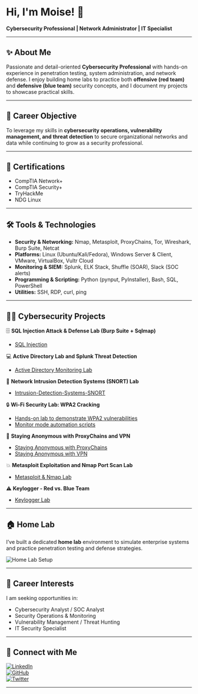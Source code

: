 # Hi, I'm Moise! 👋  
**Cybersecurity Professional | Network Administrator | IT Specialist**

---

## ✨ About Me  

Passionate and detail-oriented **Cybersecurity Professional** with hands-on experience in penetration testing, system administration, and network defense. I enjoy building home labs to practice both **offensive (red team)** and **defensive (blue team)** security concepts, and I document my projects to showcase practical skills.  

---

## 🎯 Career Objective  

To leverage my skills in **cybersecurity operations, vulnerability management, and threat detection** to secure organizational networks and data while continuing to grow as a security professional.  

---

## 📜 Certifications  

- CompTIA Network+  
- CompTIA Security+  
- TryHackMe  
- NDG Linux  

---

## 🛠 Tools & Technologies  

- **Security & Networking:** Nmap, Metasploit, ProxyChains, Tor, Wireshark, Burp Suite, Netcat  
- **Platforms:** Linux (Ubuntu/Kali/Fedora), Windows Server & Client, VMware, VirtualBox, Vultr Cloud  
- **Monitoring & SIEM:** Splunk, ELK Stack, Shuffle (SOAR), Slack (SOC alerts)  
- **Programming & Scripting:** Python (pynput, PyInstaller), Bash, SQL, PowerShell  
- **Utilities:** SSH, RDP, curl, ping  

---

## 👨‍💻 Cybersecurity Projects  

🗄️ **SQL Injection Attack & Defense Lab (Burp Suite + Sqlmap)** 
- [SQL Injection](https://github.com/MoTech57/SQL-Injection-Lab/edit/main/README.md)

💻 **Active Directory Lab and Splunk Threat Detection**  
- [Active Directory Monitoring Lab](https://github.com/MoTech57/Active-Directory-Monitoring-Lab)

🐽 **Network Intrusion Detection Systems (SNORT) Lab**  
- [Intrusion-Detection-Systems-SNORT](https://github.com/MoTech57/Intrusion-Detection-Systems-SNORT-/blob/main/README.md) 

🔒 **Wi-Fi Security Lab: WPA2 Cracking**  
- [Hands-on lab to demonstrate WPA2 vulnerabilities](https://github.com/MoTech57/WiFi-Security-Lab-WPA2-Cracking-/tree/main)  
- [Monitor mode automation scripts](https://github.com/MoTech57/Enable-Mointor-Managed-Mode-/tree/main)  

👻 **Staying Anonymous with ProxyChains and VPN**  
- [Staying Anonymous with ProxyChains](https://github.com/MoTech57/Staying-Anonymous-with-ProxyChains)  
- [Staying Anonymous with VPN](https://github.com/MoTech57/Staying-Anonymous-with-VPN/blob/main/README.md)  

💥 **Metasploit Exploitation and Nmap Port Scan Lab**  
- [Metasploit & Nmap Lab](https://github.com/MoTech57/MoTech57-Metasploit-Exploitation-and-Nmap-Port-Scan-Lab-)  

⚠️ **Keylogger - Red vs. Blue Team**  
- [Keylogger Lab](https://github.com/MoTech57/Keylogger-Red-vs-Blue-Team)    


---

## 🏠 Home Lab  

I’ve built a dedicated **home lab** environment to simulate enterprise systems and practice penetration testing and defense strategies.  

![Home Lab Setup](https://i.imgur.com/CBYowwU.jpeg)  

---

## 💼 Career Interests  

I am seeking opportunities in:  
- Cybersecurity Analyst / SOC Analyst  
- Security Operations & Monitoring  
- Vulnerability Management / Threat Hunting  
- IT Security Specialist  

---

## 🤳 Connect with Me  

[![LinkedIn](https://img.shields.io/badge/LinkedIn-0A66C2?style=flat&logo=linkedin&logoColor=white)][linkedin]  
[![GitHub](https://img.shields.io/badge/GitHub-181717?style=flat&logo=github&logoColor=white)][github]  
[![Twitter](https://img.shields.io/badge/Twitter-1DA1F2?style=flat&logo=twitter&logoColor=white)][twitter]  

---

[linkedin]: https://linkedin.com/in/  
[github]: https://github.com/MoTech57  
[twitter]: https://twitter.com/  

